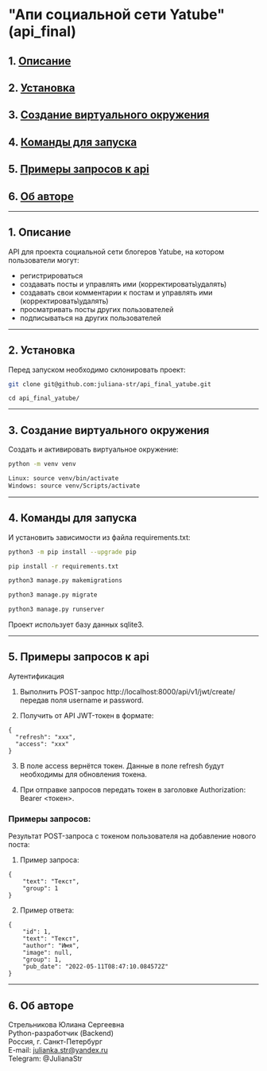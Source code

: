 # "Апи социальной сети Yatube" (api_final)

## 1. [Описание](#1)
## 2. [Установка](#2)
## 3. [Создание виртуального окружения](#3)
## 4. [Команды для запуска](#4)
## 5. [Примеры запросов к api](#5)
## 6. [Об авторе](#6)

---
## 1. Описание <a id=1></a>

API для проекта социальной сети блогеров Yatube, на котором пользователи могут: 
  - регистрироваться
  - создавать посты и управлять ими (корректировать\удалять)
  - создавать свои комментарии к постам и управлять ими (корректировать\удалять)
  - просматривать посты других пользователей
  - подписываться на других пользователей

---
## 2. Установка <a id=2></a>

Перед запуском необходимо склонировать проект:
```bash
git clone git@github.com:juliana-str/api_final_yatube.git
```
```
cd api_final_yatube/
```

---
## 3. Создание виртуального окружения <a id=3></a>

Cоздать и активировать виртуальное окружение:
```bash
python -m venv venv
```
```bash
Linux: source venv/bin/activate
Windows: source venv/Scripts/activate
```

---
## 4. Команды для запуска <a id=4></a>

И установить зависимости из файла requirements.txt:
```bash
python3 -m pip install --upgrade pip
```
```bash
pip install -r requirements.txt
```
```bash
python3 manage.py makemigrations
```
```bash
python3 manage.py migrate
```
```bash
python3 manage.py runserver
```

Проект использует базу данных sqlite3.  

---
## 5. Примеры запросов к api <a id=5></a>

Аутентификация 

1. Выполнить POST-запрос http://localhost:8000/api/v1/jwt/create/ передав поля username и password.

2. Получить от API JWT-токен в формате:

```
{
  "refresh": "xxx",
  "access": "xxx"
}
```

3. В поле access вернётся токен. Данные в поле refresh будут необходимы для обновления токена.

4. При отправке запроcов передать токен в заголовке Authorization: Bearer <токен>.

### Примеры запросов:

Результат POST-запроса с токеном пользователя на добавление нового поста:

1. Пример запроса:

```
{
    "text": "Текст",
    "group": 1
}
```

2. Пример ответа:

```
{
    "id": 1,
    "text": "Текст",
    "author": "Имя",
    "image": null,
    "group": 1,
    "pub_date": "2022-05-11T08:47:10.084572Z"
}
```

---
## 6. Об авторе <a id=6></a>

Стрельникова Юлиана Сергеевна  
Python-разработчик (Backend)  
Россия, г. Санкт-Петербург                                                                                                                                                  
E-mail: julianka.str@yandex.ru  
Telegram: @JulianaStr
